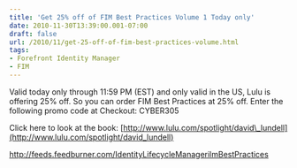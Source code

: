 ```yaml
---
title: 'Get 25% off of FIM Best Practices Volume 1 Today only'
date: 2010-11-30T13:39:00.001-07:00
draft: false
url: /2010/11/get-25-off-of-fim-best-practices-volume.html
tags: 
- Forefront Identity Manager
- FIM
---
```


Valid today only through 11:59 PM (EST) and only valid in the US, Lulu is offering 25% off. So you can order FIM Best Practices at 25% off. Enter the following promo code at Checkout: CYBER305

Click here to look at the book: [http://www.lulu.com/spotlight/david\_lundell](http://www.lulu.com/spotlight/david_lundell)

http://feeds.feedburner.com/IdentityLifecycleManagerilmBestPractices